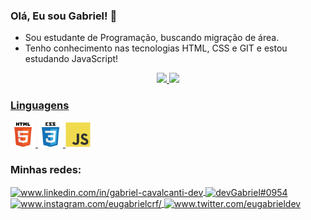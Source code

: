 ### Olá, Eu sou Gabriel! 👋

- Sou estudante de Programação, buscando migração de área.
- Tenho conhecimento nas tecnologias HTML, CSS e GIT e estou estudando JavaScript!

<div display="flex" align="center">
  <a href="https://github.com/gabrielcavalcantids">
  <img height="140em" src="https://github-readme-stats.vercel.app/api?username=gabrielcavalcantids&show_icons=true&theme=dark&include_all_commits=true&count_private=true"/>
  <img height="140em" src="https://github-readme-stats.vercel.app/api/top-langs/?username=gabrielcavalcantids&layout=compact&langs_count=7&theme=dark"/>
</div>
   <h3 align="left">Linguagens</h3>
   <p align="left">
     <a href="https://www.w3.org/html/" target="_blank" rel="noreferrer"> 
       <img src="https://raw.githubusercontent.com/devicons/devicon/master/icons/html5/html5-original-wordmark.svg" alt="html5" width="40" height="40"/> 
     </a> 
     <a href="https://www.w3schools.com/css/" target="_blank" rel="noreferrer"> 
       <img src="https://raw.githubusercontent.com/devicons/devicon/master/icons/css3/css3-original-wordmark.svg" alt="css3" width="40" height="40"/> 
     </a> 
     <a href="https://developer.mozilla.org/en-US/docs/Web/JavaScript" target="_blank" rel="noreferrer"> 
       <img src="https://raw.githubusercontent.com/devicons/devicon/master/icons/javascript/javascript-original.svg" alt="javascript" width="40" height="40"/> 
     </a>
      </p>
     <h3 align="left">Minhas redes:</h3>
    <p align="left">
      <a href="https://linkedin.com/in/www.linkedin.com/in/gabriel-cavalcanti-dev" target="blank">
      <img align="center" src="https://raw.githubusercontent.com/rahuldkjain/github-profile-readme-generator/master/src/images/icons/Social/linked-in-alt.svg" alt="www.linkedin.com/in/gabriel-cavalcanti-dev" height="30" width="40" />
      </a>
       <a href="https://discord.gg/devGabriel#0954" target="blank">
      <img align="center" src="https://raw.githubusercontent.com/rahuldkjain/github-profile-readme-generator/master/src/images/icons/Social/discord.svg" alt="devGabriel#0954" height="30" width="40" />
      </a>
      <a href="https://instagram.com/eugabrielcrf/" target="blank">
      <img align="center" src="https://raw.githubusercontent.com/rahuldkjain/github-profile-readme-generator/master/src/images/icons/Social/instagram.svg" alt="www.instagram.com/eugabrielcrf/" height="30" width="40" />
      </a>
      <a href="https://twitter.com/eugabrieldev" target="blank">
      <img align="center" src="https://raw.githubusercontent.com/rahuldkjain/github-profile-readme-generator/master/src/images/icons/Social/twitter.svg" alt="www.twitter.com/eugabrieldev" height="30" width="40"/>
      </a>  
      </p>
  
      



